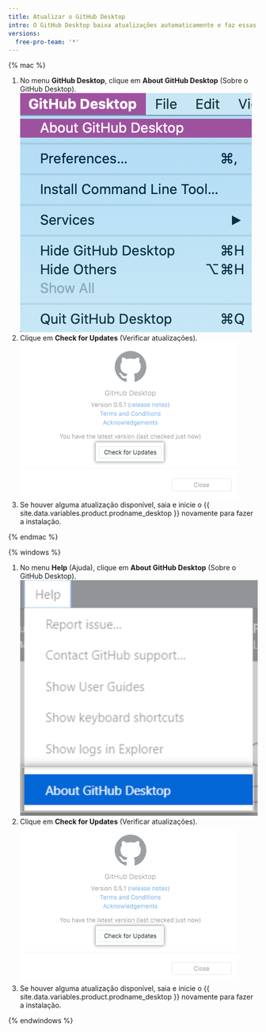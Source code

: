 ```yaml
---
title: Atualizar o GitHub Desktop
intro: O GitHub Desktop baixa atualizações automaticamente e faz essas atualizações quando você o reinicia. Também é possível verificar as atualizações manualmente.
versions:
  free-pro-team: '*'
---
```


{% mac %}

1. No menu **GitHub Desktop**, clique em **About GitHub Desktop** (Sobre o GitHub Desktop). ![Opção de menu Sobre o GitHub Desktop](/assets/images/help/desktop/desktop-menu-about-desktop-mac.png)
2. Clique em **Check for Updates** (Verificar atualizações). ![Botão Check for Updates (Verificar atualizações)](/assets/images/help/desktop/check-for-updates.png)
3. Se houver alguma atualização disponível, saia e inicie o {{ site.data.variables.product.prodname_desktop }} novamente para fazer a instalação.

{% endmac %}

{% windows %}

1. No menu **Help** (Ajuda), clique em **About GitHub Desktop** (Sobre o GitHub Desktop). ![Opção de menu Sobre o GitHub Desktop](/assets/images/help/desktop/help-about-desktop-win.png)
2. Clique em **Check for Updates** (Verificar atualizações). ![Botão Check for Updates (Verificar atualizações)](/assets/images/help/desktop/check-for-updates.png)
3. Se houver alguma atualização disponível, saia e inicie o {{ site.data.variables.product.prodname_desktop }} novamente para fazer a instalação.

{% endwindows %}
